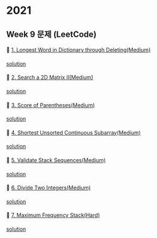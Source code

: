 # 2021
## Week 9 문제 (LeetCode)

####
👀 [1. Longest Word in Dictionary through Deleting(Medium)](https://leetcode.com/explore/challenge/card/february-leetcoding-challenge-2021/587/week-4-february-22nd-february-28th/3649/)
####
[solution]()


####
👀 [2. Search a 2D Matrix II(Medium)](https://leetcode.com/explore/challenge/card/february-leetcoding-challenge-2021/587/week-4-february-22nd-february-28th/3650/)
####
[solution]()


####
👀 [3. Score of Parentheses(Medium)](https://leetcode.com/explore/challenge/card/february-leetcoding-challenge-2021/587/week-4-february-22nd-february-28th/3651/)
####
[solution]()


####
👀 [4. Shortest Unsorted Continuous Subarray(Medium)](https://leetcode.com/explore/challenge/card/february-leetcoding-challenge-2021/587/week-4-february-22nd-february-28th/3652/)
####
[solution]()


####
👀 [5. Validate Stack Sequences(Medium)](https://leetcode.com/explore/challenge/card/february-leetcoding-challenge-2021/587/week-4-february-22nd-february-28th/3653/)
####
[solution]()


####
👀 [6. Divide Two Integers(Medium)](https://leetcode.com/explore/challenge/card/february-leetcoding-challenge-2021/587/week-4-february-22nd-february-28th/3654/)
####
[solution]()


####
👀 [7. Maximum Frequency Stack(Hard)](https://leetcode.com/explore/challenge/card/february-leetcoding-challenge-2021/587/week-4-february-22nd-february-28th/3655/)
####
[solution]()
